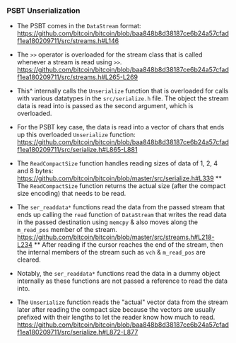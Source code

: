 ### PSBT Unserialization

* The PSBT comes in the `DataStream` format:
 https://github.com/bitcoin/bitcoin/blob/baa848b8d38187ce6b24a57cfadf1ea180209711/src/streams.h#L146

* The `>>` operator is overloaded for the stream class that is called whenever a
stream is read using `>>`.
 https://github.com/bitcoin/bitcoin/blob/baa848b8d38187ce6b24a57cfadf1ea180209711/src/streams.h#L265-L269

* This^ internally calls the `Unserialize` function that is overloaded for calls
with various datatypes in the `src/serialize.h` file. The object the stream data
is read into is passed as the second argument, which is overloaded.

* For the PSBT key case, the data is read into a vector of chars that ends up 
this overloaded `Unserialize` function:
 https://github.com/bitcoin/bitcoin/blob/baa848b8d38187ce6b24a57cfadf1ea180209711/src/serialize.h#L865-L881

* The `ReadCompactSize` function handles reading sizes of data of 1, 2, 4 and 8 bytes:
 https://github.com/bitcoin/bitcoin/blob/master/src/serialize.h#L339
** The `ReadCompactSize` function returns the actual size (after the compact 
size encoding) that needs to be read. 

* The `ser_readdata*` functions read the data from the passed stream that ends up
calling the `read` function of `DataStream` that writes the read data in the passed
destination using `memcpy` & also moves along the `m_read_pos` member of the stream.
 https://github.com/bitcoin/bitcoin/blob/master/src/streams.h#L218-L234
** After reading if the cursor reaches the end of the stream, then the internal
members of the stream such as `vch` & `m_read_pos` are cleared.

* Notably, the `ser_readdata*` functions read the data in a dummy object internally
 as these functions are not passed a reference to read the data into.

* The `Unserialize` function reads the "actual" vector data from the stream later
after reading the compact size because the vectors are usually prefixed with their
lengths to let the reader know how much to read.
 https://github.com/bitcoin/bitcoin/blob/baa848b8d38187ce6b24a57cfadf1ea180209711/src/serialize.h#L872-L877 
